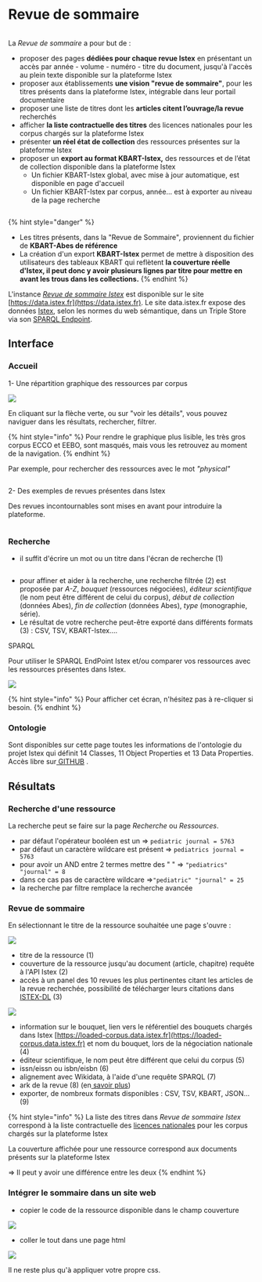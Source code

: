 # Revue de sommaire

<figure><img src="../.gitbook/assets/revue de sommaire.PNG" alt=""><figcaption></figcaption></figure>

La _Revue de sommaire_ a pour but de :

* proposer des pages **dédiées pour chaque revue Istex** en présentant un accès par année - volume - numéro - titre du document, jusqu'à l'accès au plein texte disponible sur la plateforme Istex
* proposer aux établissements **une vision "revue de sommaire"**, pour les titres présents dans la plateforme Istex, intégrable dans leur portail documentaire
* proposer une liste de titres dont les **articles citent l’ouvrage/la revue** recherchés
* afficher **la liste contractuelle des titres** des licences nationales pour les corpus chargés sur la plateforme Istex
* présenter **un réel état de collection** des ressources présentes sur la plateforme Istex
* &#x20;proposer un **export au format KBART-Istex,** des ressources et de l’état de collection disponible dans la plateforme Istex
  * Un fichier KBART-Istex global, avec mise à jour automatique, est disponible en page d'accueil&#x20;
  * Un fichier KBART-Istex par corpus, année... est à exporter au niveau de la page recherche

&#x20;&#x20;

<figure><img src="../.gitbook/assets/pageacceuil RS.PNG" alt=""><figcaption></figcaption></figure>

{% hint style="danger" %}
* Les titres présents, dans la "Revue de Sommaire"_,_ proviennent du fichier de **KBART-Abes de référence**
* La création d'un export **KBART-Istex** permet de mettre à disposition des utilisateurs des tableaux KBART qui reflètent **la couverture réelle d'Istex, il peut donc y avoir plusieurs lignes par titre pour mettre en avant les trous dans les collections.**
{% endhint %}

L'instance [_Revue de sommaire Istex_](https://revue-sommaire.istex.fr/)  est disponible sur le site [https://data.istex.fr](https://data.istex.fr). [ ](http://data.istex.fr)Le site data.istex.fr expose des données [Istex](http://www.istex.fr/), selon les normes du web sémantique, dans un Triple Store via son [SPARQL Endpoint](http://data.istex.fr/triplestore/sparql).

## Interface

### Accueil

1- Une répartition graphique des ressources par corpus

![](../.gitbook/assets/graphcorpus.PNG)

En cliquant sur la flèche verte, ou sur "voir les détails", vous pouvez naviguer dans les résultats, rechercher, filtrer.

{% hint style="info" %}
Pour rendre le graphique plus lisible, les très gros corpus ECCO et EEBO, sont masqués, mais vous les retrouvez au moment de la navigation.
{% endhint %}

Par exemple, pour rechercher des ressources avec le mot _"physical"_

<figure><img src="../.gitbook/assets/grapheRS.PNG" alt=""><figcaption></figcaption></figure>

2- Des exemples de revues présentes dans Istex

Des revues incontournables sont mises en avant pour introduire la plateforme.



<figure><img src="../.gitbook/assets/page d&#x27;accueil titres rs.PNG" alt=""><figcaption></figcaption></figure>

### Recherche

* il suffit d'écrire un mot ou un titre dans l'écran de recherche (1)



<figure><img src="../.gitbook/assets/exportRS.PNG" alt=""><figcaption></figcaption></figure>

* pour affiner et aider à la recherche, une recherche filtrée (2) est proposée par _A-Z_, _bouquet_ (ressources négociées), _éditeur scientifique_ (le nom peut être différent de celui du corpus), _début de collection_ (données Abes), _fin de collection_ (données Abes), _type_ (monographie, série).
*   Le résultat de votre recherche peut-être exporté dans différents formats (3) : CSV, TSV, KBART-Istex....





SPARQL

Pour utiliser le SPARQL EndPoint Istex et/ou comparer vos ressources avec les ressources présentes dans Istex.

![](../.gitbook/assets/sparql.JPG)

{% hint style="info" %}
Pour afficher cet écran, n'hésitez pas à re-cliquer si besoin.
{% endhint %}

### Ontologie

Sont disponibles sur cette page toutes les informations de l'ontologie du projet Istex qui définit 14 Classes, 11 Object Properties et 13 Data Properties. Accès libre sur[ GITHUB](https://github.com/istex/ontology/blob/master/istexXML.owl) .

## **Résultats**

### **Recherche d'une ressource**

La recherche peut se faire sur la page _Recherche_ ou _Ressources_.

* par défaut l'opérateur booléen est un            =>  `pediatric journal = 5763`
* par défaut un caractère wildcare est présent =>  `pediatrics journal = 5763`
* pour avoir un AND entre 2 termes mettre des "  " => `"pediatrics" "journal" = 8`
* dans ce cas pas de caractère wildcare =>`"pediatric" "journal" = 25`&#x20;
* la recherche par filtre remplace la recherche avancée&#x20;

### Revue de sommaire

En sélectionnant le titre de la ressource souhaitée une page s'ouvre :

![](../.gitbook/assets/pagers.JPG)

* titre de la ressource (1)
* couverture de la ressource jusqu'au document (article, chapitre) requête à l'API Istex (2)
* accès à un panel des 10 revues les plus pertinentes citant les articles de la revue recherchée, possibilité de télécharger leurs citations dans [ISTEX-DL](https://dl.istex.fr/) (3)

![](../.gitbook/assets/rsdl.JPG)

* information sur le bouquet, lien vers le référentiel des bouquets chargés dans Istex [https://loaded-corpus.data.istex.fr](https://loaded-corpus.data.istex.fr) et nom du bouquet, lors de la négociation nationale (4)
* éditeur scientifique, le nom peut être différent que celui du corpus (5)
* issn/eissn  ou  isbn/eisbn (6)
* alignement avec Wikidata, à l'aide d'une requête SPARQL (7)
* ark de la revue (8) (en[ savoir plus](https://www.istex.fr/les-ark-dans-istex-sortent-de-lombre/))&#x20;
* exporter, de nombreux formats disponibles :  CSV, TSV, KBART, JSON... (9)



{% hint style="info" %}
La liste des titres dans _Revue de sommaire Istex_ correspond à la liste contractuelle des [licences nationales](https://www.licencesnationales.fr/liste-ressources/) pour les corpus chargés sur la plateforme Istex

La couverture affichée pour une ressource correspond aux documents présents sur la plateforme Istex

\=> Il peut y avoir une différence entre les deux
{% endhint %}

### Intégrer le sommaire dans un site web

* copier le code de la ressource disponible dans le champ couverture

![](../.gitbook/assets/integration.JPG)

* coller le tout dans une page html

![](../.gitbook/assets/html-page.JPG)

Il ne reste plus qu'à appliquer votre propre css.
